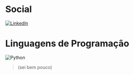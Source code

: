 # Social
[![LinkedIn](https://img.shields.io/badge/LinkedIn-000?style=for-the-badge&logo=linkedin&logoColor=0E76A8)](https://www.linkedin.com/in/vitor-tadeu-b33618251/)

# Linguagens de Programação
![Python](https://img.shields.io/badge/Python-000?style=for-the-badge&logo=python) 
> (sei bem pouco)
